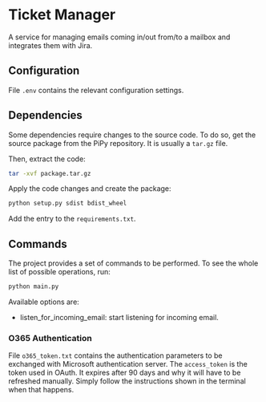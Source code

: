 # Ticket Manager

A service for managing emails coming in/out from/to a mailbox and 
integrates them with Jira.

## Configuration

File ```.env``` contains the relevant configuration settings.

## Dependencies

Some dependencies require changes to the source code.
To do so, get the source package from the PiPy repository.
It is usually a ```tar.gz``` file.

Then, extract the code:

```bash
tar -xvf package.tar.gz
```

Apply the code changes and create the package:

```bash
python setup.py sdist bdist_wheel
```

Add the entry to the ```requirements.txt```.

## Commands

The project provides a set of commands to be performed.
To see the whole list of possible operations, run:

```bash
python main.py
```

Available options are:
* listen_for_incoming_email: start listening for incoming email.

### O365 Authentication

File ```o365_token.txt``` contains the authentication parameters to be
exchanged with Microsoft authentication server. The ```access_token```
is the token used in OAuth. It expires after 90 days and why it will
have to be refreshed manually. Simply follow the instructions shown in
the terminal when that happens.
